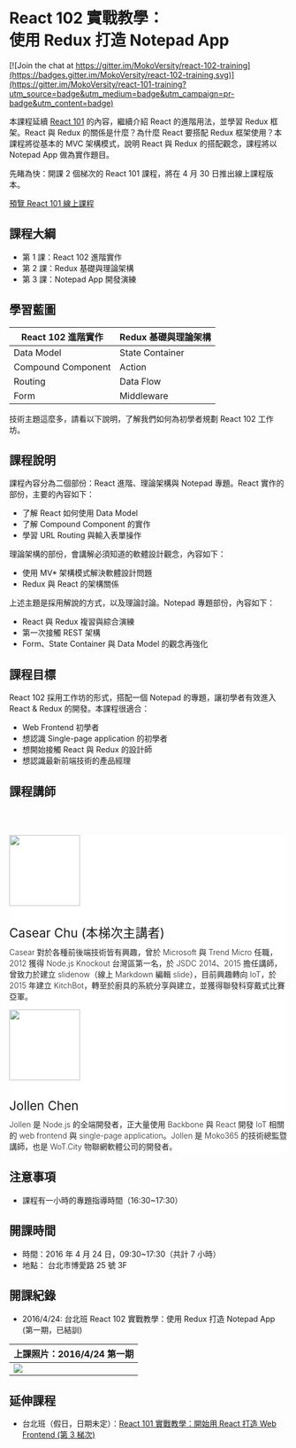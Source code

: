 
<h1 class="hide">React 102 實戰教學：<br />使用 Redux 打造 Notepad App</h1>

[![Join the chat at https://gitter.im/MokoVersity/react-102-training](https://badges.gitter.im/MokoVersity/react-102-training.svg)](https://gitter.im/MokoVersity/react-101-training?utm_source=badge&utm_medium=badge&utm_campaign=pr-badge&utm_content=badge)

本課程延續 [React 101](https://www.mokoversity.com/training/React-101) 的內容，繼續介紹 React 的進階用法，並學習 Redux 框架。React 與 Redux 的關係是什麼？為什麼 React 要搭配 Redux 框架使用？本課程將從基本的 MVC 架構模式，說明 React 與 Redux 的搭配觀念，課程將以 Notepad App 做為實作題目。

先睹為快：開課 2 個梯次的 React 101 課程，將在 4 月 30 日推出線上課程版本。

<a href="https://www.mokoversity.com/training/React-101-Online">預覽 React 101 線上課程</a>

## 課程大綱

* 第 1 課：React 102 進階實作
* 第 2 課：Redux 基礎與理論架構
* 第 3 課：Notepad App 開發演練

## 學習藍圖

| React 102 進階實作  | Redux 基礎與理論架構         |
| ------------------ | ------------------------- |
| Data Model         | State Container           |
| Compound Component | Action                    |
| Routing            | Data Flow                 |
| Form               | Middleware                |

技術主題這麼多，請看以下說明，了解我們如何為初學者規劃 React 102 工作坊。

## 課程說明

課程內容分為二個部份：React 進階、理論架構與 Notepad 專題。React 實作的部份，主要的內容如下：

* 了解 React 如何使用 Data Model
* 了解 Compound Component 的實作
* 學習 URL Routing 與輸入表單操作

理論架構的部份，會講解必須知道的軟體設計觀念，內容如下：

* 使用 MV* 架構模式解決軟體設計問題
* Redux 與 React 的架構關係

上述主題是採用解說的方式，以及理論討論。Notepad 專題部份，內容如下：

* React 與 Redux 複習與綜合演練
* 第一次接觸 REST 架構
* Form、State Container 與 Data Model 的觀念再強化

## 課程目標

React 102 採用工作坊的形式，搭配一個 Notepad 的專題，讓初學者有效進入 React & Redux 的開發。本課程很適合：

* Web Frontend 初學者
* 想認識 Single-page application 的初學者
* 想開始接觸 React 與 Redux 的設計師
* 想認識最新前端技術的產品經理

## 課程講師

<section style="background: #fff;">
  <div style="padding-bottom: 0px; padding-bottom: 0px;" class="container">
    <div class="row" style="margin-top: 65px;">
      <div class="col-md-2"><img src="https://avatars0.githubusercontent.com/u/2017447?v=3&amp;s=460" width="128" height="128" class="img-circle img-responsive"></div>
      <div class="col-md-10 text-left">
        <h3 style="font-weight: 400; font-size: 1.6em; ">Casear Chu (本梯次主講者)</h3>
        <p style="font-weight: 300; color: #222; margin-top: -12px;">Casear 對於各種前後端技術皆有興趣，曾於 Microsoft 與 Trend Micro 任職，2012 獲得 Node.js Knockout 台灣區第一名，於 JSDC 2014、2015 擔任講師，曾致力於建立 slidenow（線上 Markdown 編輯 slide），目前興趣轉向 IoT，於 2015 年建立 KitchBot，轉至於廚具的系統分享與建立，並獲得聯發科穿戴式比賽亞軍。</p>
      </div>
    </div>
    <div class="row">
      <div class="col-md-2 text-left"><img src="https://avatars1.githubusercontent.com/u/1126021?v=3&s=400" width="128" height="128" class="img-circle img-responsive"></div>
      <div class="col-md-10">
        <h3 style="font-weight: 400; font-size: 1.6em; ">Jollen Chen</h3>
        <p style="font-weight: 300; color: #222; margin-top: -12px;">Jollen 是 Node.js 的全端開發者，正大量使用 Backbone 與 React 開發 IoT 相關的 web frontend 與 single-page application。Jollen 是 Moko365 的技術總監暨講師，也是 WoT.City 物聯網軟體公司的開發者。</p>
      </div>
    </div>
  </div>
</section>

## 注意事項

* 課程有一小時的專題指導時間（16:30~17:30）

## 開課時間

* 時間：2016 年 4 月 24 日，09:30~17:30（共計 7 小時）
* 地點： 台北市博愛路 25 號 3F

## 開課紀錄

* 2016/4/24: 台北班 React 102 實戰教學：使用 Redux 打造 Notepad App (第一期，已結訓)

|上課照片：2016/4/24 第一期 |
|---|
|<img src="https://cloud.githubusercontent.com/assets/5070688/14773569/08c3ec58-0ade-11e6-9966-904731e129f9.jpeg">|


## 延伸課程

* 台北班（假日，日期未定）：[React 101 實戰教學：開始用 React 打造 Web Frontend (第 3 梯次)](https://www.mokoversity.com/training/React-101)
